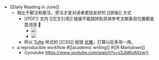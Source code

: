 - [[Daily Reading in June]]
	- 相比于脚注和尾注，旁注才是对读者更加友好的 [[排版]] 方式
		- [[PDF]] 文内 [[交叉引用]] 链接不能跳转到具体参考文献条目位置都是耍流氓 🐶
			- ![](https://dsc.cloud/0435ce/1654155510.jpeg)
			- ![](https://dsc.cloud/0435ce/1654155518.jpeg)
		- 所以 [Tufte](https://github.com/edwardtufte/tufte-css) 样式的 [[CSS]] 就很 [优雅](https://edwardtufte.github.io/tufte-css/)，打算以后多用一用。
	- a reproducible workflow #[[academic writing]] #[[R Markdown]]
		- {{youtube https://www.youtube.com/watch?v=s3JldKoA0zw}}